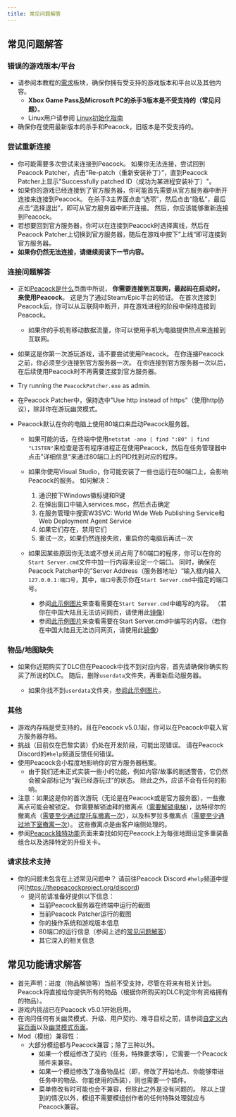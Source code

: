 ```yaml
---
title: 常见问题解答
---
```


## 常见问题解答

### 错误的游戏版本/平台

-   请参阅本教程的[需求](https://thepeacockproject.org/wiki/intel/requirements)板块，确保你拥有受支持的游戏版本和平台以及其他内容。
    -   **Xbox Game Pass及Microsoft PC的杀手3版本是不受支持的（常见问题）**。
    -   Linux用户请参阅 [Linux初始化指南](https://thepeacockproject.org/wiki/guides/linux-setup)
-   确保你在使用最新版本的杀手和Peacock，旧版本是不受支持的。

### 尝试重新连接

-   你可能需要多次尝试来连接到Peacock。 如果你无法连接，尝试回到Peacock Patcher，点击“Re-patch（重新安装补丁）”，直到Peacock Patcher上显示"Successfully patched ID（成功为某进程安装补丁）"。
-   如果你的游戏已经连接到了官方服务器，你可能首先需要从官方服务器中断开连接来连接到Peacock。 在杀手3主界面点击“选项”，然后点击“隐私”，最后点击“选择退出”，即可从官方服务器中断开连接。 然后，你应该能够重新连接到Peacock。
-   若想要回到官方服务器，你可以在连接到Peacock时选择离线，然后在Peacock Patcher上切换到官方服务器，随后在游戏中按下”上线“即可连接到官方服务器。
-   **如果你仍然无法连接，请继续阅读下一节内容。**

### 连接问题解答

-   正如[Peacock是什么](https://thepeacockproject.org/wiki/intel/what-is-peacock)页面中所说， **你需要连接到互联网，最起码在启动时，来使用Peacock**。 这是为了通过Steam/Epic平台的验证。 在首次连接到Peacock后，你可以从互联网中断开，并在游戏进程的阶段中保持连接到Peacock。
    -   如果你的手机有移动数据流量，你可以使用手机为电脑提供热点来连接到互联网。
-   如果这是你第一次游玩游戏，请不要尝试使用Peacock。 在你连接Peacock之前，你必须至少连接到官方服务器一次。 在你连接到官方服务器一次以后，在后续使用Peacock时不再需要连接到官方服务器。
-   Try running the `PeacockPatcher.exe` as admin.
-   在Peacock Patcher中，保持选中"Use http instead of https"（使用http协议），除非你在游玩幽灵模式。

-   Peacock默认在你的电脑上使用80端口来启动Peacock服务器。

    -   如果可能的话，在终端中使用`netstat -ano | find ":80" | find "LISTEN"`来检查是否有程序进程正在使用Peacock，然后在任务管理器中点击”详细信息“来通过80端口上的PID找到对应的程序。
    -   如果你使用Visual Studio，你可能安装了一些也运行在80端口上，会影响Peacock的服务。 如何解决：

        1. 通识按下Windows徽标键和R键
        2. 在弹出窗口中输入services.msc，然后点击确定
        3. 在服务管理中搜索W3SVC: World Wide Web Publishing Service和Web Deployment Agent Service
        4. 如果它们存在，禁用它们
        5. 重试一次，如果仍然连接失败，重启你的电脑后再试一次

    -   如果因某些原因你无法或不想关闭占用了80端口的程序，你可以在你的`Start Server.cmd`文件中加一行内容来设定一个端口。 同时，确保在Peacock Patcher中的”Server Address（服务器地址）“输入框内输入`127.0.0.1:端口号`，其中，`端口号`表示你在`Start Server.cmd`中指定的端口号。
        -   参阅[此示例图片](https://media.discordapp.net/attachments/839264571990343681/985885230634242048/unknown.png)来查看需要在`Start Server.cmd`中编写的内容。 （若你在中国大陆且无法访问网页，请使用此[镜像](https://i.postimg.cc/76L1NVQy/startserver.png)）
        -   参阅[此示例图片](https://media.discordapp.net/attachments/839264571990343681/992523717869568050/unknown.png)来查看需要在Start Server.cmd中编写的内容。（若你在中国大陆且无法访问网页，请使用此[镜像](https://i.postimg.cc/nr0xBn5k/peacockpatcher.png)）

### 物品/地图缺失

-   如果你近期购买了DLC但在Peacock中找不到对应内容，首先请确保你确实购买了所说的DLC。 随后，删除`userdata`文件夹，再重新启动服务器。

    -   如果你找不到`userdata`文件夹，[参阅此示例图片](https://media.discordapp.net/attachments/833505136290299935/991071183732613200/unknown.png)。

### 其他

-   游戏内存档是受支持的，且在Peacock v5.0.1起，你可以在Peacock中载入官方服务器存档。
-   挑战（目前仅在巴黎实装）仍处在开发阶段，可能出现错误。 请在Peacock Discord的`#help`频道反馈任何错误。
-   使用Peacock会小程度地影响你的官方服务器档案。
    -   由于我们还未正式实装一些小的功能，例如内容/故事的剧透警告，它仍然会被全部标记为“我已经游玩过”的状态。 除此之外，应该不会有任何的影响。
-   注意：如果这是你的首次游玩（无论是在Peacock或是官方服务器），一些撤离点可能会被锁定。 你需要解锁迪拜的撤离点（[需要解锁电梯](https://youtu.be/IEQgRQyQRf8)），达特缪尔的撤离点（[需要至少通过摩托车撤离一次](https://youtu.be/AJtJZe9jEi8?t=151)），以及科罗拉多撤离点（[需要至少通过地下室撤离一次](https://youtu.be/3XKWHrKpXwk?t=140)）。 这些撤离点是由客户端侧处理的。
-   参阅[Peacock独特功能](../intel/loadout-profiles-elp)页面来查找如何在Peacock上为每张地图设定多重装备组合以及选择特定的升级关卡。

### 请求技术支持

-   你的问题未包含在上述常见问题中？ 请前往Peacock Discord `#help`频道中提问(https://thepeacockproject.org/discord)
    -   提问前请准备好提供以下信息：
        -   当前Peacock服务器在终端中运行的截图
        -   当前Peacock Patcher运行的截图
        -   你的操作系统和游戏版本信息
        -   80端口的运行信息（参阅上述的[常见问题解答](faq/#connection-troubleshooting)）
        -   其它深入的相关信息

## 常见功能请求解答

-   首先声明：进度（物品解锁等）当前不受支持，尽管在将来有相关计划。 Peacock将直接给你提供所有的物品（根据你所购买的DLC判定你有资格拥有的物品）。
-   游戏内挑战已在Peacock v5.0.1开始启用。
-   在询问任何有关幽灵模式、升级、用户契约、难寻目标之前，请参阅[自定义内容页面](https://thepeacockproject.org/wiki/custom-content)以及[幽灵模式页面](https://thepeacockproject.org/wiki/ghost-mode)。
-   Mod（模组）兼容性：
    -   大部分模组都与Peacock兼容；除了三种以外。
        -   如果一个模组修改了契约（任务，特殊要求等），它需要一个Peacock插件来兼容。
        -   如果一个模组修改了准备物品栏（即，修改了开始地点、你能够带进任务中的物品、你能使用的西装），则也需要一个插件。
        -   菜单修改有时可能也会不兼容，但除此之外是没有问题的。 除以上提到的情况以外，模组不需要模组创作者的任何特殊处理就应与Peacock兼容。
